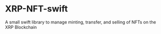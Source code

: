 # XRP-NFT-swift
A small swift library to manage minting, transfer, and selling of NFTs on the XRP Blockchain
